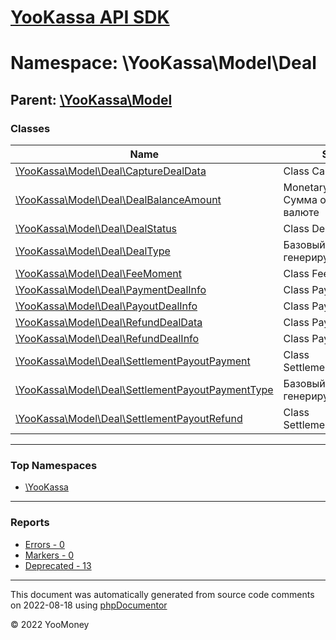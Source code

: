 # [YooKassa API SDK](../home.md)

# Namespace: \YooKassa\Model\Deal

## Parent: [\YooKassa\Model](../namespaces/yookassa-model.md)

### Classes

| Name | Summary |
| ---- | ------- |
| [\YooKassa\Model\Deal\CaptureDealData](../classes/YooKassa-Model-Deal-CaptureDealData.md) | Class CaptureDealData |
| [\YooKassa\Model\Deal\DealBalanceAmount](../classes/YooKassa-Model-Deal-DealBalanceAmount.md) | MonetaryAmount - Сумма определенная в валюте |
| [\YooKassa\Model\Deal\DealStatus](../classes/YooKassa-Model-Deal-DealStatus.md) | Class DealStatus |
| [\YooKassa\Model\Deal\DealType](../classes/YooKassa-Model-Deal-DealType.md) | Базовый класс генерируемых enum&#039;ов |
| [\YooKassa\Model\Deal\FeeMoment](../classes/YooKassa-Model-Deal-FeeMoment.md) | Class FeeMoment |
| [\YooKassa\Model\Deal\PaymentDealInfo](../classes/YooKassa-Model-Deal-PaymentDealInfo.md) | Class PaymentDealInfo |
| [\YooKassa\Model\Deal\PayoutDealInfo](../classes/YooKassa-Model-Deal-PayoutDealInfo.md) | Class PayoutDealInfo |
| [\YooKassa\Model\Deal\RefundDealData](../classes/YooKassa-Model-Deal-RefundDealData.md) | Class PaymentDealInfo |
| [\YooKassa\Model\Deal\RefundDealInfo](../classes/YooKassa-Model-Deal-RefundDealInfo.md) | Class PaymentDealInfo |
| [\YooKassa\Model\Deal\SettlementPayoutPayment](../classes/YooKassa-Model-Deal-SettlementPayoutPayment.md) | Class SettlementPayoutPayment |
| [\YooKassa\Model\Deal\SettlementPayoutPaymentType](../classes/YooKassa-Model-Deal-SettlementPayoutPaymentType.md) | Базовый класс генерируемых enum&#039;ов |
| [\YooKassa\Model\Deal\SettlementPayoutRefund](../classes/YooKassa-Model-Deal-SettlementPayoutRefund.md) | Class SettlementPayoutRefund |

---

### Top Namespaces

* [\YooKassa](../namespaces/yookassa.md)

---

### Reports
* [Errors - 0](../reports/errors.md)
* [Markers - 0](../reports/markers.md)
* [Deprecated - 13](../reports/deprecated.md)

---

This document was automatically generated from source code comments on 2022-08-18 using [phpDocumentor](http://www.phpdoc.org/)

&copy; 2022 YooMoney